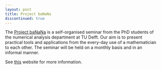 ```yaml
---
layout: post
title: Project baNaNa
discontinued: true
---
```


The [Project baNaNa] is a self-organised seminar from the PhD students of the
numerical analysis department at TU Delft.  Our aim is to present practical
tools and applications from the every-day use of a mathematician to each other.
The seminar will be held on a monthly basis and in an informal manner.

See [this][Project baNaNa] website for more information.

[Project baNaNa]: http://projectbanana.github.io
